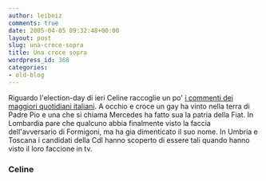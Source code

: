 ```yaml
---
author: leibniz
comments: true
date: 2005-04-05 09:32:48+00:00
layout: post
slug: una-croce-sopra
title: Una croce sopra
wordpress_id: 368
categories:
- old-blog
---
```


Riguardo l'election-day di ieri Celine raccoglie un po' [i commenti dei maggiori quotidiani italiani](http://celine.ilcannocchiale.it/?id_blogdoc=458513).
A occhio e croce un gay ha vinto nella terra di Padre Pio e una che si
chiama Mercedes ha fatto sua la patria della Fiat. In Lombardia pare
che qualcuno abbia finalmente visto la faccia dell'avversario di
Formigoni, ma ha gia dimenticato il suo nome. In  Umbria e Toscana
i candidati della Cdl hanno scoperto di essere tali quando hanno visto
il loro faccione in tv.   



### Celine
